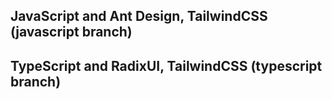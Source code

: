 ## JavaScript and Ant Design, TailwindCSS (javascript branch)

## TypeScript and RadixUI, TailwindCSS (typescript branch)
